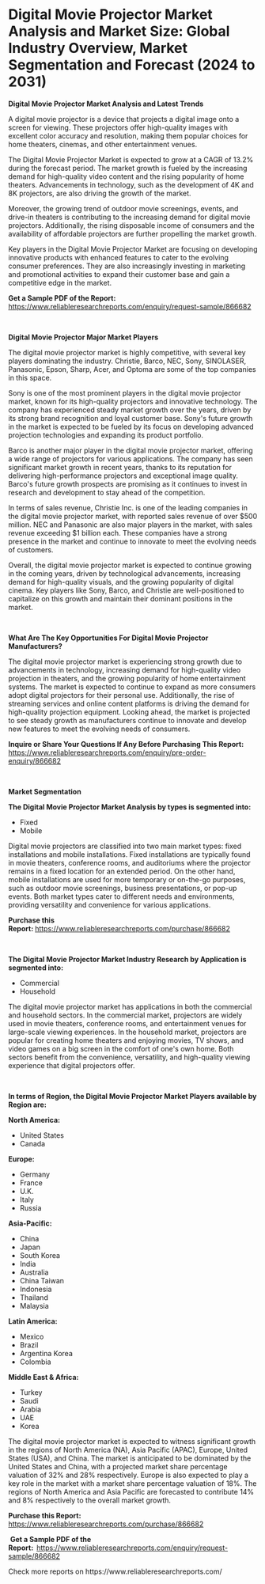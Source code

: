 <p><h1>Digital Movie Projector Market Analysis and Market Size: Global Industry Overview, Market Segmentation and Forecast (2024 to 2031)</h1></p><p><strong>Digital Movie Projector Market Analysis and Latest Trends</strong></p>
<p><p>A digital movie projector is a device that projects a digital image onto a screen for viewing. These projectors offer high-quality images with excellent color accuracy and resolution, making them popular choices for home theaters, cinemas, and other entertainment venues.</p><p>The Digital Movie Projector Market is expected to grow at a CAGR of 13.2% during the forecast period. The market growth is fueled by the increasing demand for high-quality video content and the rising popularity of home theaters. Advancements in technology, such as the development of 4K and 8K projectors, are also driving the growth of the market.</p><p>Moreover, the growing trend of outdoor movie screenings, events, and drive-in theaters is contributing to the increasing demand for digital movie projectors. Additionally, the rising disposable income of consumers and the availability of affordable projectors are further propelling the market growth.</p><p>Key players in the Digital Movie Projector Market are focusing on developing innovative products with enhanced features to cater to the evolving consumer preferences. They are also increasingly investing in marketing and promotional activities to expand their customer base and gain a competitive edge in the market.</p></p>
<p><strong>Get a Sample PDF of the Report:&nbsp;</strong> <a href="https://www.reliableresearchreports.com/enquiry/request-sample/866682">https://www.reliableresearchreports.com/enquiry/request-sample/866682</a></p>
<p>&nbsp;</p>
<p><strong>Digital Movie Projector Major Market Players</strong></p>
<p><p>The digital movie projector market is highly competitive, with several key players dominating the industry. Christie, Barco, NEC, Sony, SINOLASER, Panasonic, Epson, Sharp, Acer, and Optoma are some of the top companies in this space. </p><p>Sony is one of the most prominent players in the digital movie projector market, known for its high-quality projectors and innovative technology. The company has experienced steady market growth over the years, driven by its strong brand recognition and loyal customer base. Sony's future growth in the market is expected to be fueled by its focus on developing advanced projection technologies and expanding its product portfolio.</p><p>Barco is another major player in the digital movie projector market, offering a wide range of projectors for various applications. The company has seen significant market growth in recent years, thanks to its reputation for delivering high-performance projectors and exceptional image quality. Barco's future growth prospects are promising as it continues to invest in research and development to stay ahead of the competition.</p><p>In terms of sales revenue, Christie Inc. is one of the leading companies in the digital movie projector market, with reported sales revenue of over $500 million. NEC and Panasonic are also major players in the market, with sales revenue exceeding $1 billion each. These companies have a strong presence in the market and continue to innovate to meet the evolving needs of customers.</p><p>Overall, the digital movie projector market is expected to continue growing in the coming years, driven by technological advancements, increasing demand for high-quality visuals, and the growing popularity of digital cinema. Key players like Sony, Barco, and Christie are well-positioned to capitalize on this growth and maintain their dominant positions in the market.</p></p>
<p>&nbsp;</p>
<p><strong>What Are The Key Opportunities For Digital Movie Projector Manufacturers?</strong></p>
<p><p>The digital movie projector market is experiencing strong growth due to advancements in technology, increasing demand for high-quality video projection in theaters, and the growing popularity of home entertainment systems. The market is expected to continue to expand as more consumers adopt digital projectors for their personal use. Additionally, the rise of streaming services and online content platforms is driving the demand for high-quality projection equipment. Looking ahead, the market is projected to see steady growth as manufacturers continue to innovate and develop new features to meet the evolving needs of consumers.</p></p>
<p><strong>Inquire or Share Your Questions If Any Before Purchasing This Report:</strong> <a href="https://www.reliableresearchreports.com/enquiry/pre-order-enquiry/866682">https://www.reliableresearchreports.com/enquiry/pre-order-enquiry/866682</a></p>
<p>&nbsp;</p>
<p><strong>Market Segmentation</strong></p>
<p><strong>The Digital Movie Projector Market Analysis by types is segmented into:</strong></p>
<p><ul><li>Fixed</li><li>Mobile</li></ul></p>
<p><p>Digital movie projectors are classified into two main market types: fixed installations and mobile installations. Fixed installations are typically found in movie theaters, conference rooms, and auditoriums where the projector remains in a fixed location for an extended period. On the other hand, mobile installations are used for more temporary or on-the-go purposes, such as outdoor movie screenings, business presentations, or pop-up events. Both market types cater to different needs and environments, providing versatility and convenience for various applications.</p></p>
<p><strong>Purchase this Report:&nbsp;</strong><a href="https://www.reliableresearchreports.com/purchase/866682">https://www.reliableresearchreports.com/purchase/866682</a></p>
<p>&nbsp;</p>
<p><strong>The Digital Movie Projector Market Industry Research by Application is segmented into:</strong></p>
<p><ul><li>Commercial</li><li>Household</li></ul></p>
<p><p>The digital movie projector market has applications in both the commercial and household sectors. In the commercial market, projectors are widely used in movie theaters, conference rooms, and entertainment venues for large-scale viewing experiences. In the household market, projectors are popular for creating home theaters and enjoying movies, TV shows, and video games on a big screen in the comfort of one's own home. Both sectors benefit from the convenience, versatility, and high-quality viewing experience that digital projectors offer.</p></p>
<p>&nbsp;</p>
<p><strong>In terms of Region, the Digital Movie Projector Market Players available by Region are:</strong></p>
<p>
    <p> <strong> North America: </strong>
        <ul>
            <li>United States</li>
            <li>Canada</li>
        </ul>
        </p> 
    <p> <strong> Europe: </strong>
        <ul>
            <li>Germany</li>
            <li>France</li>
            <li>U.K.</li>
            <li>Italy</li>
            <li>Russia</li>
        </ul>
        </p> 
    <p> <strong> Asia-Pacific: </strong>
        <ul>
            <li>China</li>
            <li>Japan</li>
            <li>South Korea</li>
            <li>India</li>
            <li>Australia</li>
            <li>China Taiwan</li>
            <li>Indonesia</li>
            <li>Thailand</li>
            <li>Malaysia</li>
        </ul>
        </p> 
    <p> <strong> Latin America: </strong>
        <ul>
            <li>Mexico</li>
            <li>Brazil</li>
            <li>Argentina Korea</li>
            <li>Colombia</li>
        </ul>
        </p> 
    <p> <strong> Middle East & Africa: </strong>
        <ul>
            <li>Turkey</li>
            <li>Saudi</li>
            <li>Arabia</li>
            <li>UAE</li>
            <li>Korea</li>
        </ul>
    </p>
    </p>
<p><p>The digital movie projector market is expected to witness significant growth in the regions of North America (NA), Asia Pacific (APAC), Europe, United States (USA), and China. The market is anticipated to be dominated by the United States and China, with a projected market share percentage valuation of 32% and 28% respectively. Europe is also expected to play a key role in the market with a market share percentage valuation of 18%. The regions of North America and Asia Pacific are forecasted to contribute 14% and 8% respectively to the overall market growth.</p></p>
<p><strong>Purchase this Report: </strong><a href="https://www.reliableresearchreports.com/purchase/866682">https://www.reliableresearchreports.com/purchase/866682</a></p>
<p>&nbsp;<strong>Get a Sample PDF of the Report:&nbsp;&nbsp;</strong><a href="https://www.reliableresearchreports.com/enquiry/request-sample/866682">https://www.reliableresearchreports.com/enquiry/request-sample/866682</a></p>
<p><strong></strong></p>
<p>Check more reports on https://www.reliableresearchreports.com/</p>